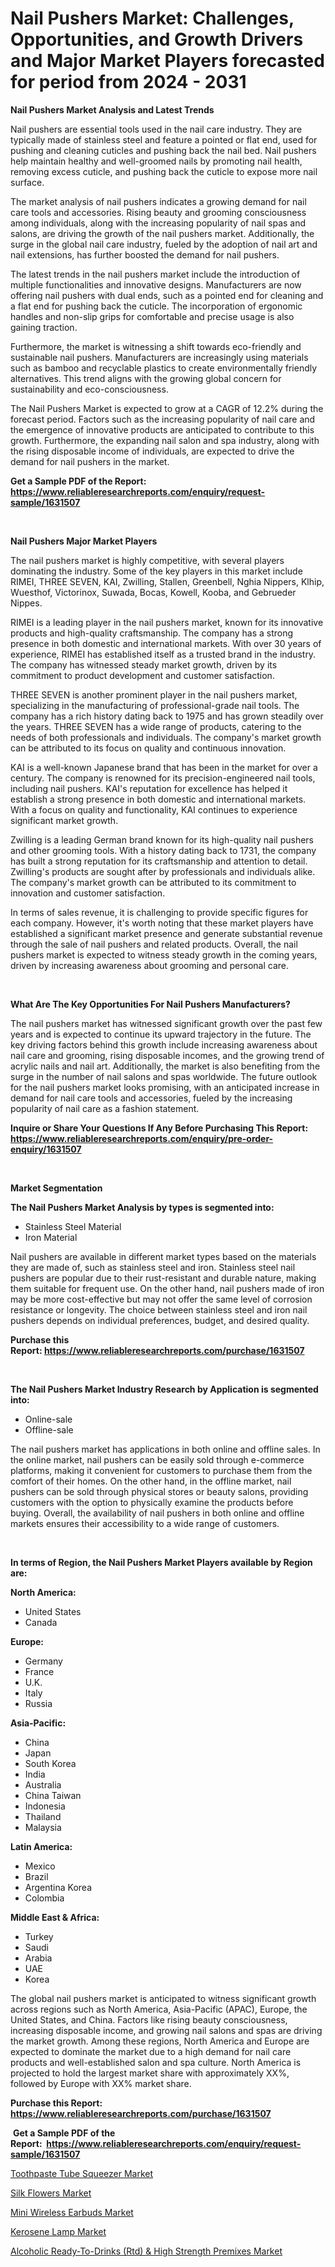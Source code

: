 <p><h1>Nail Pushers Market: Challenges, Opportunities, and Growth Drivers and Major Market Players forecasted for period from 2024 - 2031</h1></p><p><strong>Nail Pushers Market Analysis and Latest Trends</strong></p>
<p><p>Nail pushers are essential tools used in the nail care industry. They are typically made of stainless steel and feature a pointed or flat end, used for pushing and cleaning cuticles and pushing back the nail bed. Nail pushers help maintain healthy and well-groomed nails by promoting nail health, removing excess cuticle, and pushing back the cuticle to expose more nail surface.</p><p>The market analysis of nail pushers indicates a growing demand for nail care tools and accessories. Rising beauty and grooming consciousness among individuals, along with the increasing popularity of nail spas and salons, are driving the growth of the nail pushers market. Additionally, the surge in the global nail care industry, fueled by the adoption of nail art and nail extensions, has further boosted the demand for nail pushers.</p><p>The latest trends in the nail pushers market include the introduction of multiple functionalities and innovative designs. Manufacturers are now offering nail pushers with dual ends, such as a pointed end for cleaning and a flat end for pushing back the cuticle. The incorporation of ergonomic handles and non-slip grips for comfortable and precise usage is also gaining traction.</p><p>Furthermore, the market is witnessing a shift towards eco-friendly and sustainable nail pushers. Manufacturers are increasingly using materials such as bamboo and recyclable plastics to create environmentally friendly alternatives. This trend aligns with the growing global concern for sustainability and eco-consciousness.</p><p>The Nail Pushers Market is expected to grow at a CAGR of 12.2% during the forecast period. Factors such as the increasing popularity of nail care and the emergence of innovative products are anticipated to contribute to this growth. Furthermore, the expanding nail salon and spa industry, along with the rising disposable income of individuals, are expected to drive the demand for nail pushers in the market.</p></p>
<p><strong>Get a Sample PDF of the Report:&nbsp; <a href="https://www.reliableresearchreports.com/enquiry/request-sample/1631507">https://www.reliableresearchreports.com/enquiry/request-sample/1631507</a></strong></p>
<p>&nbsp;</p>
<p><strong>Nail Pushers Major Market Players</strong></p>
<p><p>The nail pushers market is highly competitive, with several players dominating the industry. Some of the key players in this market include RIMEI, THREE SEVEN, KAI, Zwilling, Stallen, Greenbell, Nghia Nippers, Klhip, Wuesthof, Victorinox, Suwada, Bocas, Kowell, Kooba, and Gebrueder Nippes.</p><p>RIMEI is a leading player in the nail pushers market, known for its innovative products and high-quality craftsmanship. The company has a strong presence in both domestic and international markets. With over 30 years of experience, RIMEI has established itself as a trusted brand in the industry. The company has witnessed steady market growth, driven by its commitment to product development and customer satisfaction.</p><p>THREE SEVEN is another prominent player in the nail pushers market, specializing in the manufacturing of professional-grade nail tools. The company has a rich history dating back to 1975 and has grown steadily over the years. THREE SEVEN has a wide range of products, catering to the needs of both professionals and individuals. The company's market growth can be attributed to its focus on quality and continuous innovation.</p><p>KAI is a well-known Japanese brand that has been in the market for over a century. The company is renowned for its precision-engineered nail tools, including nail pushers. KAI's reputation for excellence has helped it establish a strong presence in both domestic and international markets. With a focus on quality and functionality, KAI continues to experience significant market growth.</p><p>Zwilling is a leading German brand known for its high-quality nail pushers and other grooming tools. With a history dating back to 1731, the company has built a strong reputation for its craftsmanship and attention to detail. Zwilling's products are sought after by professionals and individuals alike. The company's market growth can be attributed to its commitment to innovation and customer satisfaction.</p><p>In terms of sales revenue, it is challenging to provide specific figures for each company. However, it's worth noting that these market players have established a significant market presence and generate substantial revenue through the sale of nail pushers and related products. Overall, the nail pushers market is expected to witness steady growth in the coming years, driven by increasing awareness about grooming and personal care.</p></p>
<p>&nbsp;</p>
<p><strong>What Are The Key Opportunities For Nail Pushers Manufacturers?</strong></p>
<p><p>The nail pushers market has witnessed significant growth over the past few years and is expected to continue its upward trajectory in the future. The key driving factors behind this growth include increasing awareness about nail care and grooming, rising disposable incomes, and the growing trend of acrylic nails and nail art. Additionally, the market is also benefiting from the surge in the number of nail salons and spas worldwide. The future outlook for the nail pushers market looks promising, with an anticipated increase in demand for nail care tools and accessories, fueled by the increasing popularity of nail care as a fashion statement.</p></p>
<p><strong>Inquire or Share Your Questions If Any Before Purchasing This Report: <a href="https://www.reliableresearchreports.com/enquiry/pre-order-enquiry/1631507">https://www.reliableresearchreports.com/enquiry/pre-order-enquiry/1631507</a></strong></p>
<p>&nbsp;</p>
<p><strong>Market Segmentation</strong></p>
<p><strong>The Nail Pushers Market Analysis by types is segmented into:</strong></p>
<p><ul><li>Stainless Steel Material</li><li>Iron Material</li></ul></p>
<p><p>Nail pushers are available in different market types based on the materials they are made of, such as stainless steel and iron. Stainless steel nail pushers are popular due to their rust-resistant and durable nature, making them suitable for frequent use. On the other hand, nail pushers made of iron may be more cost-effective but may not offer the same level of corrosion resistance or longevity. The choice between stainless steel and iron nail pushers depends on individual preferences, budget, and desired quality.</p></p>
<p><strong>Purchase this Report:&nbsp;<a href="https://www.reliableresearchreports.com/purchase/1631507">https://www.reliableresearchreports.com/purchase/1631507</a></strong></p>
<p>&nbsp;</p>
<p><strong>The Nail Pushers Market Industry Research by Application is segmented into:</strong></p>
<p><ul><li>Online-sale</li><li>Offline-sale</li></ul></p>
<p><p>The nail pushers market has applications in both online and offline sales. In the online market, nail pushers can be easily sold through e-commerce platforms, making it convenient for customers to purchase them from the comfort of their homes. On the other hand, in the offline market, nail pushers can be sold through physical stores or beauty salons, providing customers with the option to physically examine the products before buying. Overall, the availability of nail pushers in both online and offline markets ensures their accessibility to a wide range of customers.</p></p>
<p>&nbsp;</p>
<p><strong>In terms of Region, the Nail Pushers Market Players available by Region are:</strong></p>
<p>
    <p> <strong> North America: </strong>
        <ul>
            <li>United States</li>
            <li>Canada</li>
        </ul>
        </p> 
    <p> <strong> Europe: </strong>
        <ul>
            <li>Germany</li>
            <li>France</li>
            <li>U.K.</li>
            <li>Italy</li>
            <li>Russia</li>
        </ul>
        </p> 
    <p> <strong> Asia-Pacific: </strong>
        <ul>
            <li>China</li>
            <li>Japan</li>
            <li>South Korea</li>
            <li>India</li>
            <li>Australia</li>
            <li>China Taiwan</li>
            <li>Indonesia</li>
            <li>Thailand</li>
            <li>Malaysia</li>
        </ul>
        </p> 
    <p> <strong> Latin America: </strong>
        <ul>
            <li>Mexico</li>
            <li>Brazil</li>
            <li>Argentina Korea</li>
            <li>Colombia</li>
        </ul>
        </p> 
    <p> <strong> Middle East & Africa: </strong>
        <ul>
            <li>Turkey</li>
            <li>Saudi</li>
            <li>Arabia</li>
            <li>UAE</li>
            <li>Korea</li>
        </ul>
    </p>
    </p>
<p><p>The global nail pushers market is anticipated to witness significant growth across regions such as North America, Asia-Pacific (APAC), Europe, the United States, and China. Factors like rising beauty consciousness, increasing disposable income, and growing nail salons and spas are driving the market growth. Among these regions, North America and Europe are expected to dominate the market due to a high demand for nail care products and well-established salon and spa culture. North America is projected to hold the largest market share with approximately XX%, followed by Europe with XX% market share.</p></p>
<p><strong>Purchase this Report: <a href="https://www.reliableresearchreports.com/purchase/1631507">https://www.reliableresearchreports.com/purchase/1631507</a></strong></p>
<p>&nbsp;<strong>Get a Sample PDF of the Report:&nbsp;&nbsp;<a href="https://www.reliableresearchreports.com/enquiry/request-sample/1631507">https://www.reliableresearchreports.com/enquiry/request-sample/1631507</a></strong></p>
<p><strong></strong></p>
<p><p><a href="https://github.com/Chiragrp24/Market-Research-Report-List-2/blob/main/toothpaste-tube-squeezer-market.md">Toothpaste Tube Squeezer Market</a></p><p><a href="https://github.com/YashRP12/Market-Research-Report-List-2/blob/main/silk-flowers-market.md">Silk Flowers Market</a></p><p><a href="https://github.com/santosh758595/Market-Research-Report-List-2/blob/main/mini-wireless-earbuds-market.md">Mini Wireless Earbuds Market</a></p><p><a href="https://github.com/Chiragrp25/Market-Research-Report-List-2/blob/main/kerosene-lamp-market.md">Kerosene Lamp Market</a></p><p><a href="https://issuu.com/reportprime-2/docs/alcoholic-ready-to-drinks-rtd-high-strength-premix">Alcoholic Ready-To-Drinks (Rtd) & High Strength Premixes Market</a></p></p>